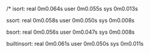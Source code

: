 /*
isort:
real	0m0.064s
user	0m0.055s
sys	0m0.013s

ssort:
real	0m0.058s
user	0m0.050s
sys	0m0.008s

bsort:
real	0m0.056s
user	0m0.047s
sys	0m0.008s

builtinsort:
real	0m0.061s
user	0m0.050s
sys	0m0.011s


